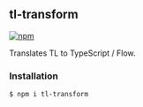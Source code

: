 ## tl-transform

[![npm](https://img.shields.io/npm/v/tl-transform.svg)](https://www.npmjs.com/package/tl-transform)

Translates TL to TypeScript / Flow.

### Installation

```console
$ npm i tl-transform
```
